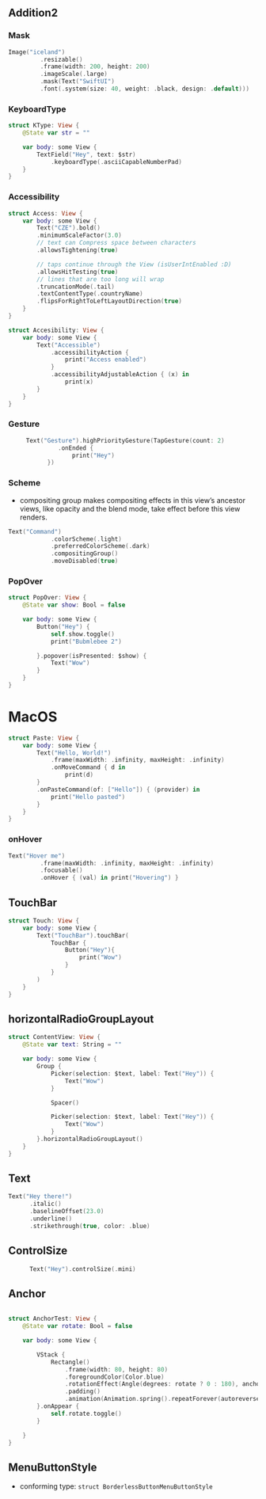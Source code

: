 ## Addition2


### Mask
```swift
Image("iceland")
         .resizable()
         .frame(width: 200, height: 200)
         .imageScale(.large)
         .mask(Text("SwiftUI")
         .font(.system(size: 40, weight: .black, design: .default)))
```

### KeyboardType
```swift
struct KType: View {
    @State var str = ""

    var body: some View {
        TextField("Hey", text: $str)
            .keyboardType(.asciiCapableNumberPad)
    }
}
```

### Accessibility
```swift
struct Access: View {
    var body: some View {
        Text("CZE").bold()
        .minimumScaleFactor(3.0)
        // text can Compress space between characters
        .allowsTightening(true)

        // taps continue through the View (isUserIntEnabled :D)
        .allowsHitTesting(true)
        // lines that are too long will wrap
        .truncationMode(.tail)
        .textContentType(.countryName)
        .flipsForRightToLeftLayoutDirection(true)
    }
}
```

```swift
struct Accesibility: View {
    var body: some View {
        Text("Accessible")
            .accessibilityAction {
                print("Access enabled")
            }
            .accessibilityAdjustableAction { (x) in
                print(x)
        }
    }
}
```

### Gesture
```swift
     Text("Gesture").highPriorityGesture(TapGesture(count: 2)
              .onEnded {
                  print("Hey")
           })
```

### Scheme
* compositing group makes compositing effects in this view’s ancestor views, like opacity and the blend mode, take effect before this view renders.
```swift
Text("Command")
            .colorScheme(.light)
            .preferredColorScheme(.dark)
            .compositingGroup()
            .moveDisabled(true)
```

### PopOver
```swift
struct PopOver: View {
    @State var show: Bool = false

    var body: some View {
        Button("Hey") {
            self.show.toggle()
            print("Bubmlebee 2")

        }.popover(isPresented: $show) {
            Text("Wow")
        }
    }
}
```



# MacOS
```swift
struct Paste: View {
    var body: some View {
        Text("Hello, World!")
            .frame(maxWidth: .infinity, maxHeight: .infinity)
            .onMoveCommand { d in
                print(d)
        }
        .onPasteCommand(of: ["Hello"]) { (provider) in
            print("Hello pasted")
        }
    }
}
```


### onHover
```swift
Text("Hover me")
         .frame(maxWidth: .infinity, maxHeight: .infinity)
         .focusable()
         .onHover { (val) in print("Hovering") }
```

## TouchBar
```swift
struct Touch: View {
    var body: some View {
        Text("TouchBar").touchBar(
            TouchBar {
                Button("Hey"){
                    print("Wow")
                }
            }
        )
    }
}
```


## horizontalRadioGroupLayout

```swift
struct ContentView: View {
    @State var text: String = ""

    var body: some View {
        Group {
            Picker(selection: $text, label: Text("Hey")) {
                Text("Wow")
            }

            Spacer()

            Picker(selection: $text, label: Text("Hey")) {
                Text("Wow")
            }
        }.horizontalRadioGroupLayout()
    }
}
```


## Text
```swift
Text("Hey there!")
      .italic()
      .baselineOffset(23.0)
      .underline()
      .strikethrough(true, color: .blue)
```

## ControlSize
```swift
      Text("Hey").controlSize(.mini)
```

## Anchor
```swift

struct AnchorTest: View {
    @State var rotate: Bool = false

    var body: some View {

        VStack {
            Rectangle()
                .frame(width: 80, height: 80)
                .foregroundColor(Color.blue)
                .rotationEffect(Angle(degrees: rotate ? 0 : 180), anchor: .topLeading)
                .padding()
                .animation(Animation.spring().repeatForever(autoreverses: true))
        }.onAppear {
            self.rotate.toggle()
        }

    }
}
```

## MenuButtonStyle
* conforming type: ```struct BorderlessButtonMenuButtonStyle```
